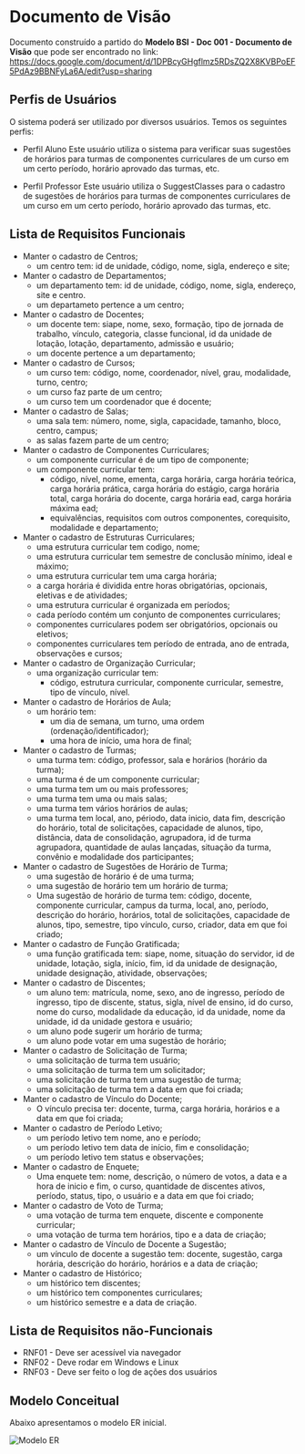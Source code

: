 # Documento de Visão

Documento construído a partido do **Modelo BSI - Doc 001 - Documento de Visão** que pode ser encontrado no
link: <https://docs.google.com/document/d/1DPBcyGHgflmz5RDsZQ2X8KVBPoEF5PdAz9BBNFyLa6A/edit?usp=sharing>

## Perfis de Usuários

O sistema poderá ser utilizado por diversos usuários. Temos os seguintes perfis:

* Perfil Aluno
	Este usuário utiliza o sistema para verificar suas sugestões de horários para turmas de componentes curriculares de um curso em um certo período, horário aprovado     das turmas, etc.

* Perfil Professor
	Este usuário utiliza o SuggestClasses para o cadastro de sugestões de horários para turmas de componentes curriculares de um curso em um certo período, horário         aprovado das turmas, etc.

## Lista de Requisitos Funcionais

* Manter o cadastro de Centros;
  * um centro tem: id de unidade, código, nome, sigla, endereço e site;
* Manter o cadastro de Departamentos;
  * um departamento tem: id de unidade, código, nome, sigla, endereço, site e centro.
  * um departameto pertence a um centro;
* Manter o cadastro de Docentes;
  * um docente tem: siape, nome, sexo, formação, tipo de jornada de trabalho, vínculo, categoria, classe funcional, id da unidade de lotação, lotação, departamento, admissão e usuário;
  * um docente pertence a um departamento;
* Manter o cadastro de Cursos;
  * um curso tem: código, nome, coordenador, nível, grau, modalidade, turno, centro;
  * um curso faz parte de um centro;
  * um curso tem um coordenador que é docente;
* Manter o cadastro de Salas;
  * uma sala tem: número, nome, sigla, capacidade, tamanho, bloco, centro, campus;
  * as salas fazem parte de um centro;
* Manter o cadastro de Componentes Curriculares;
  * um componente curricular é de um tipo de componente;
  * um componente curricular tem:
    * código, nível, nome, ementa, carga horária, carga horária teórica, carga horária prática, carga horária do estágio, carga horária total, carga horária do docente, carga horária ead, carga horária máxima ead;
    * equivalências, requisitos com outros componentes, corequisito, modalidade e departamento;
* Manter o cadastro de Estruturas Curriculares;
  * uma estrutura curricular tem codigo, nome;
  * uma estrutura curricular tem semestre de conclusão mínimo, ideal e máximo;
  * uma estrutura curricular tem uma carga horária;
  * a carga horária é dividida entre horas obrigatórias, opcionais, eletivas e de atividades;
  * uma estrutura curricular é organizada em períodos;
  * cada período contém um conjunto de componentes curriculares;
  * componentes curriculares podem ser obrigatórios, opcionais ou eletivos;
  * componentes curriculares tem período de entrada, ano de entrada, observações e cursos;
* Manter o cadastro de Organização Curricular;
  * uma organização curricular tem:
    * código, estrutura curricular, componente curricular, semestre, tipo de vínculo, nível.
* Manter o cadastro de Horários de Aula;
  * um horário tem:
    * um dia de semana, um turno, uma ordem (ordenação/identificador);
    * uma hora de início, uma hora de final;
* Manter o cadastro de Turmas;
  * uma turma tem: código, professor, sala e horários (horário da turma);
  * uma turma é de um componente curricular;
  * uma turma tem um ou mais professores;
  * uma turma tem uma ou mais salas;
  * uma turma tem vários horários de aulas;
  * uma turma tem local, ano, périodo, data inicio, data fim, descrição do horário, total de solicitações, capacidade de alunos, tipo, distância, data de consolidação, agrupadora, id de turma agrupadora, quantidade de aulas lançadas, situação da turma, convênio e modalidade dos participantes;
* Manter o cadastro de Sugestões de Horário de Turma;
  * uma sugestão de horário é de uma turma;
  * uma sugestão de horário tem um horário de turma;
  * Uma sugestão de horário de turma tem: código, docente, componente curricular, campus da turma, local, ano, período, descrição do horário, horários, total de solicitações, capacidade de alunos, tipo, semestre, tipo vínculo, curso, criador, data em que foi criado;
* Manter o cadastro de Função Gratificada;
  * uma função gratificada tem: siape, nome, situação do servidor, id de unidade, lotação, sigla, início, fim, id da unidade de designação, unidade designação, atividade, observações;
* Manter o cadastro de Discentes;
  * um aluno tem: matrícula, nome, sexo, ano de ingresso, período de ingresso, tipo de discente, status, sigla, nível de ensino, id do curso, nome do curso, modalidade da educação, id da unidade, nome da unidade, id da unidade gestora e usuário;
  * um aluno pode sugerir um horário de turma;
  * um aluno pode votar em uma sugestão de horário;
* Manter o cadastro de Solicitação de Turma;
  * uma solicitação de turma tem usuário;
  * uma solicitação de turma tem um solicitador;
  * uma solicitação de turma tem uma sugestão de turma;
  * uma solicitação de turma tem a data em que foi criada;
* Manter o cadastro de Vínculo do Docente;
  * O vínculo precisa ter: docente, turma, carga horária, horários e a data em que foi criada;
* Manter o cadastro de Período Letivo;
  * um período letivo tem nome, ano e período;
  * um período letivo tem data de início, fim e consolidação;
  * um período letivo tem status e observações;
* Manter o cadastro de Enquete;
  * Uma enquete tem: nome, descrição, o número de votos, a data e a hora de inicio e fim, o curso, quantidade de discentes ativos, período, status, tipo, o usuário e a data em que foi criado;
* Manter o cadastro de Voto de Turma;
  * uma votação de turma tem enquete, discente e componente curricular;
  * uma votação de turma tem horários, tipo e a data de criação;
* Manter o cadastro de Vínculo de Docente a Sugestão;
  * um vínculo de docente a sugestão tem: docente, sugestão, carga horária, descrição do horário, horários e a data de criação;
* Manter o cadastro de Histórico;
  * um histórico tem discentes;
  * um histórico tem componentes curriculares;
  * um histórico semestre e a data de criação.

## Lista de Requisitos não-Funcionais

* RNF01 - Deve ser acessível via navegador
* RNF02 - Deve rodar em Windows e Linux
* RNF03 - Deve ser feito o log de ações dos usuários

## Modelo Conceitual

Abaixo apresentamos o modelo ER inicial.

 ![Modelo ER](https://github.com/labens-ufrn/suggestclasses/blob/doc-visao/docs/modelos/Modelo%20ER%20-%20SuggestClasses2.png)

